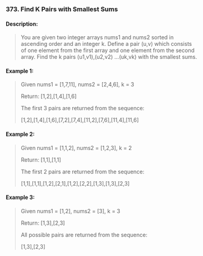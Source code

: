 ### 373. Find K Pairs with Smallest Sums

#### Description:

> You are given two integer arrays nums1 and nums2 sorted in ascending order and an integer k. Define a pair (u,v) which consists of one element from the first array and one element from the second array. Find the k pairs (u1,v1),(u2,v2) ...(uk,vk) with the smallest sums.

#### Example 1:

> Given nums1 = [1,7,11], nums2 = [2,4,6],  k = 3
>
> Return: [1,2],[1,4],[1,6]
>
> The first 3 pairs are returned from the sequence:
>
> [1,2],[1,4],[1,6],[7,2],[7,4],[11,2],[7,6],[11,4],[11,6]

#### Example 2:

> Given nums1 = [1,1,2], nums2 = [1,2,3],  k = 2
>
> Return: [1,1],[1,1]
>
> The first 2 pairs are returned from the sequence:
>
> [1,1],[1,1],[1,2],[2,1],[1,2],[2,2],[1,3],[1,3],[2,3]

#### Example 3:

> Given nums1 = [1,2], nums2 = [3],  k = 3 
>
> Return: [1,3],[2,3]
>
> All possible pairs are returned from the sequence:
>
> [1,3],[2,3]